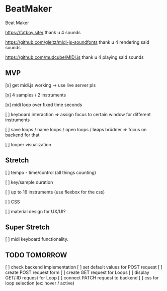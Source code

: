 # BeatMaker
Beat Maker

https://fatboy.site/ thank u 4 sounds

https://github.com/gleitz/midi-js-soundfonts thank u 4 rendering said sounds

https://github.com/mudcube/MIDI.js thank u 4 playing said sounds

## MVP
[x] get midi.js working -> use live server pls

[x] 4 samples / 2 instruments

[x] midi loop over fixed time seconds

[ ] keyboard interaction => assign focus to certain window for different instruments

[ ] save loops / name loops / open loops / løøps brüdder => focus on backend for that

[ ] looper visualization

## Stretch
[ ] tempo - time/control (all things counting)

[ ] key/sample duration

[ ] up to 16 instruments (use flexbox for the css)

[ ] CSS

[ ] material design for UX/UI?

## Super Stretch
[ ] midi keyboard functionality.

## TODO TOMORROW
[ ] check backend implementation
[ ] set default values for POST request
[ ] create POST request form
[ ] create GET request for Loops
[ ] display GET/:ID request for Loop
[ ] connect PATCH request to backend
[ ] css for loop selection (ex: hover / active)
